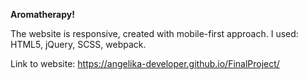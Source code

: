 **Aromatherapy!**

The website is responsive, created with mobile-first approach. I used: HTML5, jQuery, SCSS, webpack.

Link to website: https://angelika-developer.github.io/FinalProject/
